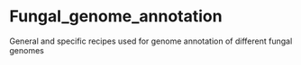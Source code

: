 # Fungal_genome_annotation
General and specific recipes used for genome annotation of different fungal genomes
